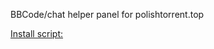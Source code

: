 BBCode/chat helper panel for polishtorrent.top

[Install script: ](https://greasyfork.org/en/scripts/553781-unit3d-chatbox-polishtorrent-top-edition)
